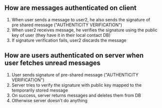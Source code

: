 ## How are messages authenticated on client

1. When user sends a message to user2, he also sends the signature of pre shared message ("AUTHENTICITY VERIFICATION")
1. When user2 receives message, he verifies the signature using the public key of user (they have it in their local contact DB)
1. If signature verification fails, user2 discards the message

## How are users authenticated on server when user fetches unread messages

1. User sends signature of pre-shared message ("AUTHENTICITY VERIFICATION")
1. Server tries to verify the signature with public key mapped to the temporarily stored message
1. On success, server returns messages and deletes them from DB
1. Otherwise server doesn't do anything